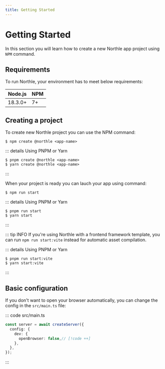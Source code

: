```yaml
---
title: Getting Started
---
```


# Getting Started

In this section you will learn how to create a new Northle app project using `NPM` command.

## Requirements

To run Northle, your environment has to meet below requirements:

| Node.js | NPM |
| ------- | --- |
| 18.3.0+ | 7+  |

## Creating a project

To create new Northle project you can use the NPM command:

```shell
$ npm create @northle <app-name>
```

::: details Using PNPM or Yarn
```shell
$ pnpm create @northle <app-name>
$ yarn create @northle <app-name>
```
:::

When your project is ready you can lauch your app using command:

```shell
$ npm run start
```

::: details Using PNPM or Yarn
```shell
$ pnpm run start
$ yarn start
```
:::

::: tip INFO
If you're using Northle with a frontend framework template, you can run `npm run start:vite` instead for automatic asset compilation.

::: details Using PNPM or Yarn
```shell
$ pnpm run start:vite
$ yarn start:vite
```
:::

## Basic configuration

If you don't want to open your browser automatically, you can change the config in the `src/main.ts` file:

::: code src/main.ts
```ts
const server = await createServer({
  config: {
    dev: {
      openBrowser: false,// [!code ++]
    },
  },
});
```
:::
